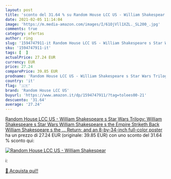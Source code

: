 ```yaml
---
layout: post
title: 'sconto del 31.64 % su Random House LCC US - William Shakespear  '
date: 2021-02-05 11:14:04
image: 'https://m.media-amazon.com/images/I/61OjVll1XZL._SL200_.jpg'
comments: true
category: ofertas
author: ring
slug: '1594747911-it Random House LCC US - William Shakespeare s Star Wars...'
sku: '1594747911-it'
tags: [  ]
actualPrice: 27.24 EUR
currency: EUR
price: 27.24
comparePrice: 39.85 EUR
prodname: 'Random House LCC US - William Shakespeare s Star Wars Trilogy: William Shakespeare s Star Wars  William Shakespeare s the Empire Striketh Back  William Shakespeare s the ... Return; and an 8-by-34-inch full-color poster'
country: 'it'
flag: '🇮🇹'
brand: 'Random House LCC US'
buyurl: 'https://www.amazon.it/dp/1594747911/?tag=tolees00-21'
descuento: '31.64'
average: '27.24'
---
```


[Random House LCC US - William Shakespeare s Star Wars Trilogy: William Shakespeare s Star Wars  William Shakespeare s the Empire Striketh Back  William Shakespeare s the ... Return; and an 8-by-34-inch full-color poster](https://www.amazon.it/dp/1594747911/?tag=tolees00-21) ha un prezzo di 27.24 EUR (originale: 39.85 EUR) con uno sconto del 31.64 % sconto qui:

[![Random House LCC US - William Shakespear](https://m.media-amazon.com/images/I/61OjVll1XZL._SL200_.jpg)](https://www.amazon.it/dp/1594747911/?tag=tolees00-21)

ℹ️:


[🛒 Acquista qui!!](https://www.amazon.it/dp/1594747911/?tag=tolees00-21)
